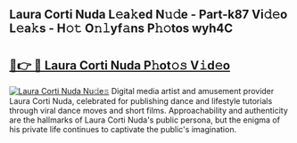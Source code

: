 ## Laura Corti Nuda L𝚎a𝚔ed N𝚞𝚍e - Part-k87 Vi𝚍𝚎o L𝚎a𝚔s - H𝚘𝚝 O𝚗𝚕yf𝚊ns P𝚑𝚘tos wyh4C

# <h2><a href="http://kfcirrp.oniu.top/?m=Laura+Corti+Nuda">🔗👉 🔴 Laura Corti Nuda P𝚑ot𝚘𝚜 V𝚒d𝚎o</a></h2>

[![Laura Corti Nuda Nu𝚍e𝚜](https://i.imgur.com/0qMVB7G.gif)](http://kfcirrp.oniu.top/?m=Laura+Corti+Nuda)
Digital media artist and amusement provider Laura Corti Nuda, celebrated for publishing dance and lifestyle tutorials through viral dance moves and short films. Approachability and authenticity are the hallmarks of Laura Corti Nuda's public persona, but the enigma of his private life continues to captivate the public's imagination.  
